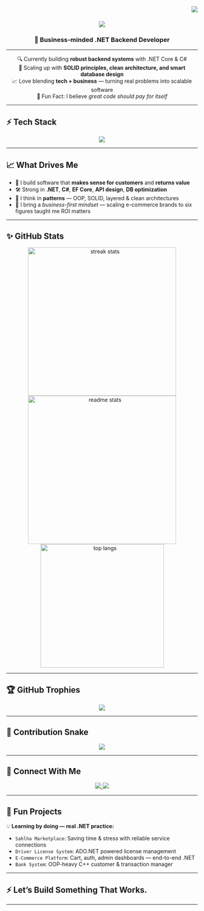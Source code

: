 <img align="right" src="https://visitor-badge.laobi.icu/badge?page_id=Mero0077.Mero0077" />

<h1 align="center">
  <img src="https://readme-typing-svg.herokuapp.com/?font=Righteous&size=35&center=true&vCenter=true&width=500&height=70&duration=4000&lines=Hey+there!+👋;+I'm+Omar+Saad!;" />
</h1>

<h3 align="center">🧩 Business-minded .NET Backend Developer</h3>

---

<div align="center">

🔍 Currently building **robust backend systems** with .NET Core & C#  
🚀 Scaling up with **SOLID principles, clean architecture, and smart database design**  
📈 Love blending **tech + business** — turning real problems into scalable software  
🌟 Fun Fact: I believe *great code should pay for itself*

</div>

---

## ⚡ Tech Stack

<div align="center">
  <img src="https://skillicons.dev/icons?i=dotnet,csharp,sql,angular,typescript,html,css,git,github,vscode,postman,jira,linux,powershell" />
</div>

---

## 📈 What Drives Me

- 🎯 I build software that **makes sense for customers** and **returns value**
- 🛠️ Strong in **.NET**, **C#**, **EF Core**, **API design**, **DB optimization**
- 🧩 I think in **patterns** — OOP, SOLID, layered & clean architectures
- 💼 I bring a *business-first mindset* — scaling e-commerce brands to six figures taught me ROI matters

---

## ✨ GitHub Stats

<div align="center">
  <img width=390 src="https://github-readme-streak-stats.vercel.app/?user=Mero0077&theme=react&border_radius=10" alt="streak stats"/>
  <img width=390 src="https://github-readme-stats.vercel.app/api?username=Mero0077&show_icons=true&theme=react&border_radius=10" alt="readme stats" />
  <br/>
  <img width=325 align="center" src="https://github-readme-stats.vercel.app/api/top-langs/?username=Mero0077&hide=HTML&langs_count=8&layout=compact&theme=react&border_radius=10" alt="top langs" />
</div>

---

## 🏆 GitHub Trophies

<p align="center">
  <img src="https://github-profile-trophy.vercel.app/?username=Mero0077&theme=onestar&no-bg=true&margin-w=15" />
</p>

---

## 🐍 Contribution Snake

<p align="center">
  <img src="https://raw.githubusercontent.com/Mero0077/Mero0077/output/github-contribution-grid-snake.svg" />
</p>

---

## 🔗 Connect With Me

<p align="center">
  <a href="mailto:omartalaatsaad2017@gmail.com">
    <img src="https://img.shields.io/badge/Gmail-EA4335?style=for-the-badge&logo=gmail&logoColor=white" />
  </a>
  <a href="https://www.linkedin.com/in/omartalaatsaad/">
    <img src="https://img.shields.io/badge/LinkedIn-0077B5?style=for-the-badge&logo=linkedin&logoColor=white" />
  </a>
</p>

---

## 📌 Fun Projects

💡 **Learning by doing — real .NET practice:**
- `Sahlha Marketplace`: Saving time & stress with reliable service connections  
- `Driver License System`: ADO.NET powered license management  
- `E-Commerce Platform`: Cart, auth, admin dashboards — end-to-end .NET  
- `Bank System`: OOP-heavy C++ customer & transaction manager

---

## ⚡ Let’s Build Something That Works.

---

